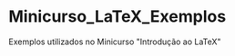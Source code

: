 Minicurso_LaTeX_Exemplos
========================

Exemplos utilizados no Minicurso "Introdução ao LaTeX"
